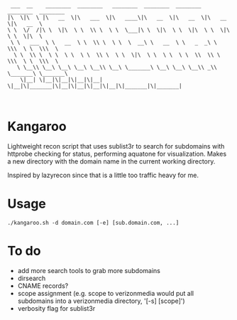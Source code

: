```

 ___  __    ________  ________   ________  ________  ________  ________  ________     
|\  \|\  \ |\   __  \|\   ___  \|\   ____\|\   __  \|\   __  \|\   __  \|\   __  \    
\ \  \/  /|\ \  \|\  \ \  \\ \  \ \  \___|\ \  \|\  \ \  \|\  \ \  \|\  \ \  \|\  \   
 \ \   ___  \ \   __  \ \  \\ \  \ \  \  __\ \   __  \ \   _  _\ \  \\\  \ \  \\\  \  
  \ \  \\ \  \ \  \ \  \ \  \\ \  \ \  \|\  \ \  \ \  \ \  \\  \\ \  \\\  \ \  \\\  \ 
   \ \__\\ \__\ \__\ \__\ \__\\ \__\ \_______\ \__\ \__\ \__\\ _\\ \_______\ \_______\
    \|__| \|__|\|__|\|__|\|__| \|__|\|_______|\|__|\|__|\|__|\|__|\|_______|\|_______|
                                                                                      
                                                                                      
```

# Kangaroo

Lightweight recon script that uses sublist3r to search for subdomains with httprobe checking for status, performing aquatone for visualization. Makes a new directory with the domain name in the current working directory.

Inspired by lazyrecon since that is a little too traffic heavy for me.

# Usage
`./kangaroo.sh -d domain.com [-e] [sub.domain.com, ...]`

# To do
* add more search tools to grab more subdomains
* dirsearch
* CNAME records?
* scope assignment (e.g. scope to verizonmedia would put all subdomains into a verizonmedia directory, '[-s] [scope]')
* verbosity flag for sublist3r
